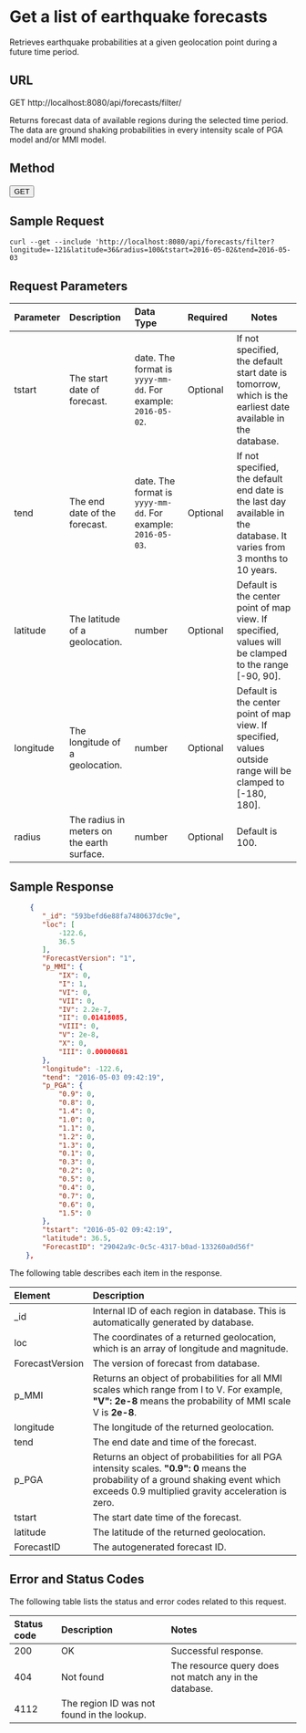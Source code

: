 
# Get a list of earthquake forecasts

Retrieves earthquake probabilities at a given geolocation point during a future time period. 


## URL
GET http://localhost:8080/api/forecasts/filter/

Returns forecast data of available regions during the selected time period. The data are ground shaking probabilities in every intensity scale of PGA model and/or MMI model.

## Method
<button>GET</button>

## Sample Request
```
curl --get --include 'http://localhost:8080/api/forecasts/filter?longitude=-121&latitude=36&radius=100&tstart=2016-05-02&tend=2016-05-03
```

## Request Parameters

| Parameter	| Description | Data Type | Required | Notes
| :--- | :---| :---| --- |--- |
| tstart| The start date of forecast. | date. The format is `yyyy-mm-dd`. For example: `2016-05-02`. | Optional | If not specified, the default start date is tomorrow, which is the earliest date available in the database. | 
| tend | The end date of the forecast. | date. The format is `yyyy-mm-dd`. For example: `2016-05-03`. | Optional | If not specified, the default end date is the last day available in the database. It varies from 3 months to 10 years.| 
| latitude | The latitude of a geolocation. | number | Optional | Default is the center point of map view. If specified, values will be clamped to the range [-90, 90]. |
| longitude | The longitude of a geolocation.  | number | Optional | Default is the center point of map view. If specified, values outside range will be clamped to [-180, 180]. |
| radius | The radius in meters on the earth surface. | number | Optional | Default is 100. |


## Sample Response
```JSON
     {
        "_id": "593befd6e88fa7480637dc9e",
        "loc": [
            -122.6,
            36.5
        ],
        "ForecastVersion": "1",
        "p_MMI": {
            "IX": 0,
            "I": 1,
            "VI": 0,
            "VII": 0,
            "IV": 2.2e-7,
            "II": 0.01418085,
            "VIII": 0,
            "V": 2e-8,
            "X": 0,
            "III": 0.00000681
        },
        "longitude": -122.6,
        "tend": "2016-05-03 09:42:19",
        "p_PGA": {
            "0.9": 0,
            "0.8": 0,
            "1.4": 0,
            "1.0": 0,
            "1.1": 0,
            "1.2": 0,
            "1.3": 0,
            "0.1": 0,
            "0.3": 0,
            "0.2": 0,
            "0.5": 0,
            "0.4": 0,
            "0.7": 0,
            "0.6": 0,
            "1.5": 0
        },
        "tstart": "2016-05-02 09:42:19",
        "latitude": 36.5,
        "ForecastID": "29042a9c-0c5c-4317-b0ad-133260a0d56f"
    },
```

The following table describes each item in the response.

| Element | Description |
| :--- | :---|
| _id |	Internal ID of each region in database. This is automatically generated by database.|
| loc | The coordinates of a returned geolocation, which is an array of longitude and magnitude. |
| ForecastVersion | The version of forecast from database. |
| p_MMI | Returns an object of probabilities for all MMI scales which range from I to V. For example, **"V": 2e-8** means the probability of MMI scale V is **2e-8**. |
| longitude | The longitude of the returned geolocation. |
| tend | The end date and time of the forecast. |
| p_PGA| Returns an object of probabilities for all PGA intensity scales. **"0.9": 0** means the probability of a ground shaking event which exceeds 0.9 multiplied gravity acceleration is zero. |
| tstart| The start date time of the forecast. |
| latitude | The latitude of the returned geolocation.  |
| ForecastID| The autogenerated forecast ID.  | 


## Error and Status Codes
The following table lists the status and error codes related to this request.

|Status code |	Description | Notes |
| :--- | :--- | :---|
| 200 | OK | Successful response. |
| 404 | Not found | The resource query does not match any in the database. |
|4112 |	The region ID was not found in the lookup. |


